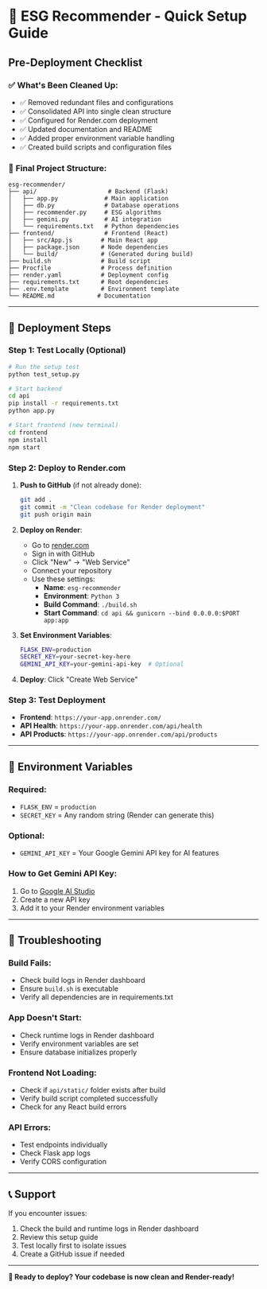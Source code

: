 # 🚀 ESG Recommender - Quick Setup Guide

## Pre-Deployment Checklist

### ✅ **What's Been Cleaned Up:**
- ✅ Removed redundant files and configurations
- ✅ Consolidated API into single clean structure
- ✅ Configured for Render.com deployment
- ✅ Updated documentation and README
- ✅ Added proper environment variable handling
- ✅ Created build scripts and configuration files

### 📁 **Final Project Structure:**
```
esg-recommender/
├── api/                    # Backend (Flask)
│   ├── app.py             # Main application
│   ├── db.py              # Database operations
│   ├── recommender.py     # ESG algorithms
│   ├── gemini.py          # AI integration
│   └── requirements.txt   # Python dependencies
├── frontend/              # Frontend (React)
│   ├── src/App.js        # Main React app
│   ├── package.json      # Node dependencies
│   └── build/            # (Generated during build)
├── build.sh              # Build script
├── Procfile              # Process definition
├── render.yaml           # Deployment config
├── requirements.txt      # Root dependencies
├── .env.template         # Environment template
└── README.md            # Documentation
```

---

## 🚀 **Deployment Steps**

### **Step 1: Test Locally (Optional)**
```bash
# Run the setup test
python test_setup.py

# Start backend
cd api
pip install -r requirements.txt
python app.py

# Start frontend (new terminal)
cd frontend
npm install
npm start
```

### **Step 2: Deploy to Render.com**

1. **Push to GitHub** (if not already done):
   ```bash
   git add .
   git commit -m "Clean codebase for Render deployment"
   git push origin main
   ```

2. **Deploy on Render**:
   - Go to [render.com](https://render.com)
   - Sign in with GitHub
   - Click "New" → "Web Service"
   - Connect your repository
   - Use these settings:
     - **Name**: `esg-recommender`
     - **Environment**: `Python 3`
     - **Build Command**: `./build.sh`
     - **Start Command**: `cd api && gunicorn --bind 0.0.0.0:$PORT app:app`

3. **Set Environment Variables**:
   ```bash
   FLASK_ENV=production
   SECRET_KEY=your-secret-key-here
   GEMINI_API_KEY=your-gemini-api-key  # Optional
   ```

4. **Deploy**: Click "Create Web Service"

### **Step 3: Test Deployment**
- **Frontend**: `https://your-app.onrender.com/`
- **API Health**: `https://your-app.onrender.com/api/health`
- **API Products**: `https://your-app.onrender.com/api/products`

---

## 🔧 **Environment Variables**

### **Required:**
- `FLASK_ENV` = `production`
- `SECRET_KEY` = Any random string (Render can generate this)

### **Optional:**
- `GEMINI_API_KEY` = Your Google Gemini API key for AI features

### **How to Get Gemini API Key:**
1. Go to [Google AI Studio](https://makersuite.google.com/app/apikey)
2. Create a new API key
3. Add it to your Render environment variables

---

## 🚨 **Troubleshooting**

### **Build Fails:**
- Check build logs in Render dashboard
- Ensure `build.sh` is executable
- Verify all dependencies are in requirements.txt

### **App Doesn't Start:**
- Check runtime logs in Render dashboard
- Verify environment variables are set
- Ensure database initializes properly

### **Frontend Not Loading:**
- Check if `api/static/` folder exists after build
- Verify build script completed successfully
- Check for any React build errors

### **API Errors:**
- Test endpoints individually
- Check Flask app logs
- Verify CORS configuration

---

## 📞 **Support**

If you encounter issues:
1. Check the build and runtime logs in Render dashboard
2. Review this setup guide
3. Test locally first to isolate issues
4. Create a GitHub issue if needed

---

**🎉 Ready to deploy? Your codebase is now clean and Render-ready!**

